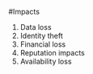 #Impacts
1. Data loss
2. Identity theft
3. Financial loss
4. Reputation impacts
5. Availability loss